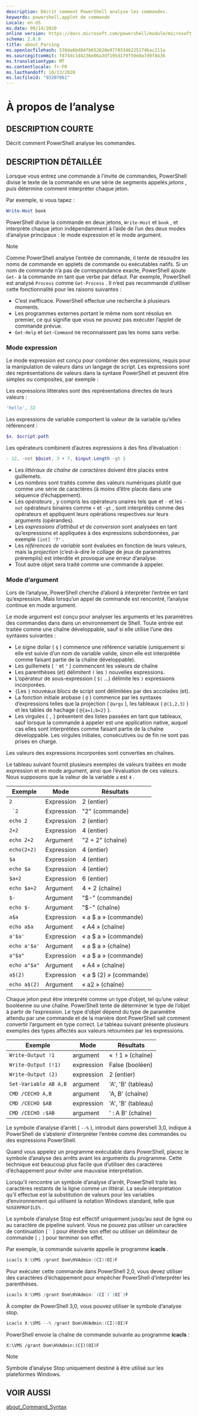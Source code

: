 ```yaml
---
description: Décrit comment PowerShell analyse les commandes.
keywords: powershell,applet de commande
Locale: en-US
ms.date: 09/14/2020
online version: https://docs.microsoft.com/powershell/module/microsoft.powershell.core/about/about_parsing?view=powershell-7&WT.mc_id=ps-gethelp
schema: 2.0.0
title: about_Parsing
ms.openlocfilehash: 538da6bd84fb652620e97703346225174bac211a
ms.sourcegitcommit: f874dc1d4236e06a3df195d179f59e0a7d9f8436
ms.translationtype: MT
ms.contentlocale: fr-FR
ms.lasthandoff: 10/13/2020
ms.locfileid: "93207861"
---
```

# <a name="about-parsing"></a>À propos de l’analyse

## <a name="short-description"></a>DESCRIPTION COURTE

Décrit comment PowerShell analyse les commandes.

## <a name="long-description"></a>DESCRIPTION DÉTAILLÉE

Lorsque vous entrez une commande à l’invite de commandes, PowerShell divise le texte de la commande en une série de segments appelés _jetons_ , puis détermine comment interpréter chaque jeton.

Par exemple, si vous tapez :

```powershell
Write-Host book
```

PowerShell divise la commande en deux jetons, `Write-Host` et `book` , et interprète chaque jeton indépendamment à l’aide de l’un des deux modes d’analyse principaux : le mode expression et le mode argument.

> [!NOTE]
> Comme PowerShell analyse l’entrée de commande, il tente de résoudre les noms de commande en applets de commande ou exécutables natifs. Si un nom de commande n’a pas de correspondance exacte, PowerShell ajoute `Get-` à la commande en tant que verbe par défaut. Par exemple, PowerShell est analysé `Process` comme `Get-Process` . Il n’est pas recommandé d’utiliser cette fonctionnalité pour les raisons suivantes :
>
> - C’est inefficace. PowerShell effectue une recherche à plusieurs moments.
> - Les programmes externes portant le même nom sont résolus en premier, ce qui signifie que vous ne pouvez pas exécuter l’applet de commande prévue.
> - `Get-Help` et `Get-Command` ne reconnaissent pas les noms sans verbe.

### <a name="expression-mode"></a>Mode expression

Le mode expression est conçu pour combiner des expressions, requis pour la manipulation de valeurs dans un langage de script. Les expressions sont des représentations de valeurs dans la syntaxe PowerShell et peuvent être simples ou composites, par exemple :

Les expressions littérales sont des représentations directes de leurs valeurs : 

```powershell
'hello', 32
```

Les expressions de variable comportent la valeur de la variable qu’elles référencent : 

```powershell
$x, $script:path
```
Les opérateurs combinent d’autres expressions à des fins d’évaluation : 

```powershell
- 12, -not $Quiet, 3 + 7, $input.Length -gt 1
```

- Les _littéraux de chaîne de caractères_ doivent être placés entre guillemets.
- Les _nombres_ sont traités comme des valeurs numériques plutôt que comme une série de caractères (à moins d’être placés dans une séquence d’échappement).
- Les _opérateurs_ , y compris les opérateurs unaires tels que et `-` et les `-not` opérateurs binaires comme `+` et `-gt` , sont interprétés comme des opérateurs et appliquent leurs opérations respectives sur leurs arguments (opérandes).
- Les _expressions d’attribut et de conversion_ sont analysées en tant qu’expressions et appliquées à des expressions subordonnées, par exemple `[int] '7'` .
- Les _références de variable_ sont évaluées en fonction de leurs valeurs, mais la _projection_ (c’est-à-dire le collage de jeux de paramètres préremplis) est interdite et provoque une erreur d’analyse.
- Tout autre objet sera traité comme une commande à appeler.

### <a name="argument-mode"></a>Mode d’argument

Lors de l’analyse, PowerShell cherche d’abord à interpréter l’entrée en tant qu’expression. Mais lorsqu’un appel de commande est rencontré, l’analyse continue en mode argument.

Le mode argument est conçu pour analyser les arguments et les paramètres des commandes dans dans un environnement de Shell.  Toute entrée est traitée comme une chaîne développable, sauf si elle utilise l’une des syntaxes suivantes :

- Le signe dollar ( `$` ) commence une référence variable (uniquement si elle est suivie d’un nom de variable valide, sinon elle est interprétée comme faisant partie de la chaîne développable).
- Les guillemets ( `'` et `"` ) commencent les valeurs de chaîne
- Les parenthèses (et) délimitent `(` les `)` nouvelles expressions.
- L’opérateur de sous-expression ( `$(` ...) délimite les `)` expressions incorporées.
- `{`Les `}` nouveaux blocs de script sont délimitées par des accolades (et).
- La fonction initiale arobase ( `@` ) commence par les syntaxes d’expressions telles que la projection ( `@args` ), les tableaux ( `@(1,2,3)` ) et les tables de hachage ( `@{a=1;b=2}` ).
- Les virgules ( `,` ) présentent des listes passées en tant que tableaux, sauf lorsque la commande à appeler est une application native, auquel cas elles sont interprétées comme faisant partie de la chaîne développable. Les virgules initiales, consécutives ou de fin ne sont pas prises en charge.

Les valeurs des expressions incorporées sont converties en chaînes.

Le tableau suivant fournit plusieurs exemples de valeurs traitées en mode expression et en mode argument, ainsi que l’évaluation de ces valeurs. Nous supposons que la valeur de la variable `a` est `4` .

|       Exemple        |    Mode    |      Résultats       |
| -------------------- | ---------- | ----------------- |
| `2`                  | Expression | 2 (entier)       |
| `` `2``              | Expression | "2" (commande)     |
| `echo 2`             | Expression | 2 (entier)       |
| `2+2`                | Expression | 4 (entier)       |
| `echo 2+2`           | Argument   | "2 + 2" (chaîne)    |
| `echo(2+2)`          | Expression | 4 (entier)       |
| `$a`                 | Expression | 4 (entier)       |
| `echo $a`            | Expression | 4 (entier)       |
| `$a+2`               | Expression | 6 (entier)       |
| `echo $a+2`          | Argument   | 4 + 2 (chaîne)      |
| `$-`                 | Argument   | "$-" (commande)    |
| `echo $-`            | Argument   | "$-" (chaîne)     |
| `a$a`                | Expression | « a $ a » (commande)   |
| `echo a$a`           | Argument   | « A4 » (chaîne)     |
| `a'$a'`              | Expression | « a $ a » (commande)   |
| `echo a'$a'`         | Argument   | « a $ a » (chaîne)    |
| `a"$a"`              | Expression | « a $ a » (commande)   |
| `echo a"$a"`         | Argument   | « A4 » (chaîne)     |
| `a$(2)`              | Expression | « a $ (2) » (commande) |
| `echo a$(2)`         | Argument   | « a2 » (chaîne)     |

Chaque jeton peut être interprété comme un type d’objet, tel qu’une valeur booléenne ou une chaîne. PowerShell tente de déterminer le type de l’objet à partir de l’expression.
Le type d’objet dépend du type de paramètre attendu par une commande et de la manière dont PowerShell sait comment convertir l’argument en type correct. Le tableau suivant présente plusieurs exemples des types affectés aux valeurs retournées par les expressions.

|       Exemple          |    Mode    |     Résultats      |
| ---------------------- | ---------- | --------------- |
| `Write-Output !1`      | argument   | «  ! 1 » (chaîne)   |
| `Write-Output (!1)`    | expression | False (booléen) |
| `Write-Output (2)`     | expression | 2 (entier)     |
| `Set-Variable AB A,B`  | argument   | 'A', 'B' (tableau) |
| `CMD /CECHO A,B`       | argument   | 'A, B' (chaîne)  |
| `CMD /CECHO $AB`       | expression | 'A', 'B' (tableau) |
| `CMD /CECHO :$AB`      | argument   | ' : A B' (chaîne) |

Le symbole d’analyse d’arrêt ( `--%` ), introduit dans powershell 3,0, indique à PowerShell de s’abstenir d’interpréter l’entrée comme des commandes ou des expressions PowerShell.

Quand vous appelez un programme exécutable dans PowerShell, placez le symbole d’analyse des arrêts avant les arguments du programme. Cette technique est beaucoup plus facile que d’utiliser des caractères d’échappement pour éviter une mauvaise interprétation.

Lorsqu’il rencontre un symbole d’analyse d’arrêt, PowerShell traite les caractères restants de la ligne comme un littéral. La seule interprétation qu’il effectue est la substitution de valeurs pour les variables d’environnement qui utilisent la notation Windows standard, telle que `%USERPROFILE%` .

Le symbole d’analyse Stop est effectif uniquement jusqu’au saut de ligne ou au caractère de pipeline suivant. Vous ne pouvez pas utiliser un caractère de continuation ( `` ` `` ) pour étendre son effet ou utiliser un délimiteur de commande ( `;` ) pour terminer son effet.

Par exemple, la commande suivante appelle le programme **icacls** .

```powershell
icacls X:\VMS /grant Dom\HVAdmin:(CI)(OI)F
```

Pour exécuter cette commande dans PowerShell 2,0, vous devez utiliser des caractères d’échappement pour empêcher PowerShell d’interpréter les parenthèses.

```powershell
icacls X:\VMS /grant Dom\HVAdmin:`(CI`)`(OI`)F
```

À compter de PowerShell 3,0, vous pouvez utiliser le symbole d’analyse stop.

```powershell
icacls X:\VMS --% /grant Dom\HVAdmin:(CI)(OI)F
```

PowerShell envoie la chaîne de commande suivante au programme **icacls** :

`X:\VMS /grant Dom\HVAdmin:(CI)(OI)F`

> [!NOTE]
> Symbole d’analyse Stop uniquement destiné à être utilisé sur les plateformes Windows.

## <a name="see-also"></a>VOIR AUSSI

[about_Command_Syntax](about_Command_Syntax.md)
